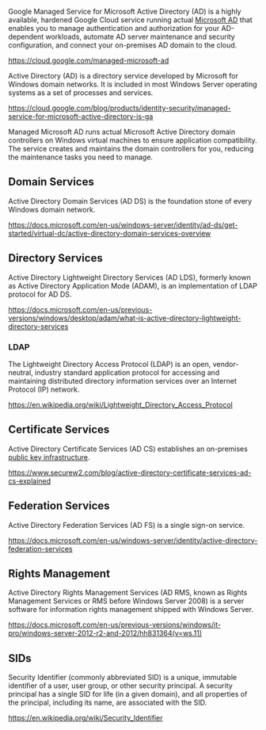 Google Managed Service for Microsoft Active Directory (AD) is a highly available, hardened Google Cloud service running actual [Microsoft AD](https://en.wikipedia.org/wiki/Active_Directory) that enables you to manage authentication and authorization for your AD-dependent workloads, automate AD server maintenance and security configuration, and connect your on-premises AD domain to the cloud.

https://cloud.google.com/managed-microsoft-ad

Active Directory (AD) is a directory service developed by Microsoft for Windows domain networks. It is included in most Windows Server operating systems as a set of processes and services.


https://cloud.google.com/blog/products/identity-security/managed-service-for-microsoft-active-directory-is-ga

Managed Microsoft AD runs actual Microsoft Active Directory domain controllers on Windows virtual machines to ensure application compatibility. The service creates and maintains the domain controllers for you, reducing the maintenance tasks you need to manage.



## Domain Services

Active Directory Domain Services (AD DS) is the foundation stone of every Windows domain network. 

https://docs.microsoft.com/en-us/windows-server/identity/ad-ds/get-started/virtual-dc/active-directory-domain-services-overview

## Directory Services

Active Directory Lightweight Directory Services (AD LDS), formerly known as Active Directory Application Mode (ADAM), is an implementation of LDAP protocol for AD DS.

https://docs.microsoft.com/en-us/previous-versions/windows/desktop/adam/what-is-active-directory-lightweight-directory-services

### LDAP

The Lightweight Directory Access Protocol (LDAP) is an open, vendor-neutral, industry standard application protocol for accessing and maintaining distributed directory information services over an Internet Protocol (IP) network.

https://en.wikipedia.org/wiki/Lightweight_Directory_Access_Protocol

## Certificate Services

Active Directory Certificate Services (AD CS) establishes an on-premises [public key infrastructure](PKI). 


https://www.securew2.com/blog/active-directory-certificate-services-ad-cs-explained

## Federation Services

Active Directory Federation Services (AD FS) is a single sign-on service. 

https://docs.microsoft.com/en-us/windows-server/identity/active-directory-federation-services

## Rights Management

Active Directory Rights Management Services (AD RMS, known as Rights Management Services or RMS before Windows Server 2008) is a server software for information rights management shipped with Windows Server. 


https://docs.microsoft.com/en-us/previous-versions/windows/it-pro/windows-server-2012-r2-and-2012/hh831364(v=ws.11)

## SIDs


Security Identifier (commonly abbreviated SID) is a unique, immutable identifier of a user, user group, or other security principal. A security principal has a single SID for life (in a given domain), and all properties of the principal, including its name, are associated with the SID.

https://en.wikipedia.org/wiki/Security_Identifier

